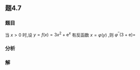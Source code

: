 ## 题4.7
### 题目
当 $x > 0$ 时,设 $y = f( x)  = 3{x}^{2} + {\mathrm{e}}^{x}$ 有反函数 $x = \varphi ( y)$ ,则 ${\varphi }^{\prime \prime }( {3 + \mathrm{e}})  =$
### 分析

### 解